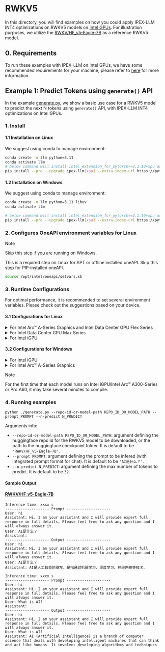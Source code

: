 # RWKV5

In this directory, you will find examples on how you could apply IPEX-LLM INT4 optimizations on RWKV5 models on [Intel GPUs](../../../README.md). For illustration purposes, we utilize the [RWKV/HF_v5-Eagle-7B](https://huggingface.co/RWKV/HF_v5-Eagle-7B) as a reference RWKV5 model.

## 0. Requirements
To run these examples with IPEX-LLM on Intel GPUs, we have some recommended requirements for your machine, please refer to [here](../../../README.md#requirements) for more information.

## Example 1: Predict Tokens using `generate()` API
In the example [generate.py](./generate.py), we show a basic use case for a RWKV5 model to predict the next N tokens using `generate()` API, with IPEX-LLM INT4 optimizations on Intel GPUs.

### 1. Install
#### 1.1 Installation on Linux
We suggest using conda to manage environment:
```bash
conda create -n llm python=3.11
conda activate llm
# below command will install intel_extension_for_pytorch==2.1.10+xpu as default
pip install --pre --upgrade ipex-llm[xpu] --extra-index-url https://pytorch-extension.intel.com/release-whl/stable/xpu/us/
```

#### 1.2 Installation on Windows
We suggest using conda to manage environment:
```bash
conda create -n llm python=3.11 libuv
conda activate llm

# below command will install intel_extension_for_pytorch==2.1.10+xpu as default
pip install --pre --upgrade ipex-llm[xpu] --extra-index-url https://pytorch-extension.intel.com/release-whl/stable/xpu/us/
```

### 2. Configures OneAPI environment variables for Linux

> [!NOTE]
> Skip this step if you are running on Windows.

This is a required step on Linux for APT or offline installed oneAPI. Skip this step for PIP-installed oneAPI.

```bash
source /opt/intel/oneapi/setvars.sh
```

### 3. Runtime Configurations
For optimal performance, it is recommended to set several environment variables. Please check out the suggestions based on your device.
#### 3.1 Configurations for Linux
<details>

<summary>For Intel Arc™ A-Series Graphics and Intel Data Center GPU Flex Series</summary>

```bash
export USE_XETLA=OFF
export SYCL_PI_LEVEL_ZERO_USE_IMMEDIATE_COMMANDLISTS=1
export SYCL_CACHE_PERSISTENT=1
```

</details>

<details>

<summary>For Intel Data Center GPU Max Series</summary>

```bash
export LD_PRELOAD=${LD_PRELOAD}:${CONDA_PREFIX}/lib/libtcmalloc.so
export SYCL_PI_LEVEL_ZERO_USE_IMMEDIATE_COMMANDLISTS=1
export SYCL_CACHE_PERSISTENT=1
export ENABLE_SDP_FUSION=1
```
> Note: Please note that `libtcmalloc.so` can be installed by `conda install -c conda-forge -y gperftools=2.10`.
</details>

<details>

<summary>For Intel iGPU</summary>

```bash
export SYCL_CACHE_PERSISTENT=1
export BIGDL_LLM_XMX_DISABLED=1
```

</details>

#### 3.2 Configurations for Windows
<details>

<summary>For Intel iGPU</summary>

```cmd
set SYCL_CACHE_PERSISTENT=1
set BIGDL_LLM_XMX_DISABLED=1
```

</details>

<details>

<summary>For Intel Arc™ A-Series Graphics</summary>

```cmd
set SYCL_CACHE_PERSISTENT=1
```

</details>

> [!NOTE]
> For the first time that each model runs on Intel iGPU/Intel Arc™ A300-Series or Pro A60, it may take several minutes to compile.
### 4. Running examples
```
python ./generate.py --repo-id-or-model-path REPO_ID_OR_MODEL_PATH --prompt PROMPT --n-predict N_PREDICT
```

Arguments info:
- `--repo-id-or-model-path REPO_ID_OR_MODEL_PATH`: argument defining the huggingface repo id for the RWKV5 model to be downloaded, or the path to the huggingface checkpoint folder. It is default to be `'RWKV/HF_v5-Eagle-7B'`.
- `--prompt PROMPT`: argument defining the prompt to be infered (with integrated prompt format for chat). It is default to be `'AI是什么？'`.
- `--n-predict N_PREDICT`: argument defining the max number of tokens to predict. It is default to be `32`.

#### Sample Output
#### [RWKV/HF_v5-Eagle-7B](https://huggingface.co/RWKV/HF_v5-Eagle-7B)
```log
Inference time: xxxx s
-------------------- Prompt --------------------
User: hi
Assistant: Hi. I am your assistant and I will provide expert full response in full details. Please feel free to ask any question and I will always answer it.
User: AI是什么？
Assistant:
-------------------- Output --------------------
User: hi
Assistant: Hi. I am your assistant and I will provide expert full response in full details. Please feel free to ask any question and I will always answer it.
User: AI是什么？
Assistant: AI是人工智能的缩写，是指通过机器学习、深度学习、神经网络等技术，
```

```log
Inference time: xxxx s
-------------------- Prompt --------------------
User: hi
Assistant: Hi. I am your assistant and I will provide expert full response in full details. Please feel free to ask any question and I will always answer it.
User: What is AI?
Assistant:
-------------------- Output --------------------
User: hi
Assistant: Hi. I am your assistant and I will provide expert full response in full details. Please feel free to ask any question and I will always answer it.
User: What is AI?
Assistant: AI (Artificial Intelligence) is a branch of computer science that deals with developing intelligent machines that can think and act like humans. It involves developing algorithms and techniques
```